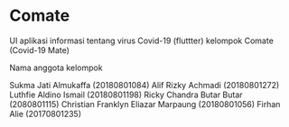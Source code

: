 # Comate
UI aplikasi informasi tentang virus Covid-19  (fluttter)
kelompok Comate (Covid-19 Mate)

Nama anggota kelompok 

Sukma Jati Almukaffa                (20180801084)
Alif Rizky Achmadi                  (20180801272)
Luthfie Aldino Ismail               (20180801198)
Ricky Chandra Butar Butar           (2080801115)
Christian Franklyn Eliazar Marpaung (20180801056)
Firhan Alie                         (20170801235) 
